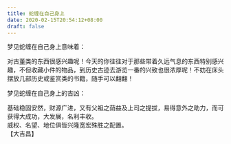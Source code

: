 ```yaml
---
title: 蛇缠在自己身上
date: 2020-02-15T20:54:12+08:00
draft: false
---
```


梦见蛇缠在自己身上意味着：



对古董类的东西很感兴趣呢！今天的你往往对于那些带着久远气息的东西特别感兴趣，不但收藏小件的物品，到历史古迹去游览一番的兴致也很浓厚呢！不妨在床头摆放几部历史或鉴赏类的书籍，随手可以翻翻！



梦见蛇缠在自己身上的吉凶：



基础稳固安然，财源广进，又有父祖之荫益及上司之提拔，易得意外之助力，而可获得大成功，大发展，名利丰收。<br>
威权、名望、地位俱皆兴隆宽宏殊胜之配置。<br>
【大吉昌】